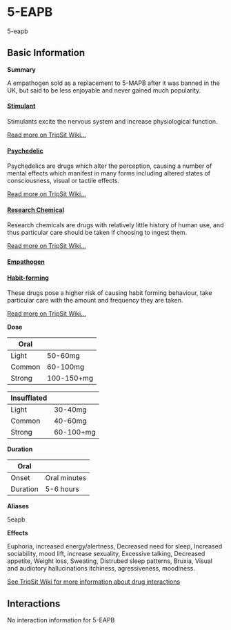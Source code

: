 # 5-EAPB

5-eapb

## Basic Information

**Summary**

A empathogen sold as a replacement to 5-MAPB after it was banned in the UK, but said to be less enjoyable and never gained much popularity.

#### [Stimulant](/category/stimulant)

Stimulants excite the nervous system and increase physiological function.

[Read more on TripSit Wiki...](#{category.wiki})

#### [Psychedelic](/category/psychedelic)

Psychedelics are drugs which alter the perception, causing a number of mental effects which manifest in many forms including altered states of consciousness, visual or tactile effects.

[Read more on TripSit Wiki...](#{category.wiki})

#### [Research Chemical](/category/research-chemical)

Research chemicals are drugs with relatively little history of human use, and thus particular care should be taken if choosing to ingest them.

[Read more on TripSit Wiki...](#{category.wiki})

#### [Empathogen](/category/empathogen)

#### [Habit-forming](/category/habit-forming)

These drugs pose a higher risk of causing habit forming behaviour, take particular care with the amount and frequency they are taken.

[Read more on TripSit Wiki...](#{category.wiki})

**Dose**

| Oral   |            |
| ------ | ---------- |
| Light  | 50-60mg    |
| Common | 60-100mg   |
| Strong | 100-150+mg |

| Insufflated |           |
| ----------- | --------- |
| Light       | 30-40mg   |
| Common      | 40-60mg   |
| Strong      | 60-100+mg |

**Duration**

| Oral     |              |
| -------- | ------------ |
| Onset    | Oral minutes |
| Duration | 5-6 hours    |

**Aliases**

5eapb  

**Effects**

Euphoria, increased energy/alertness, Decreased need for sleep, Increased sociability, mood lift, increase sexuality, Excessive talking, Decreased appetite, Weight loss, Sweating, Distrubed sleep patterns, Bruxia, Visual and audiotory hallucinations itchiness, agressiveness, moodiness.

[See TripSit Wiki for more information about drug interactions](http://combo.tripsit.me/)

## Interactions

No interaction information for 5-EAPB